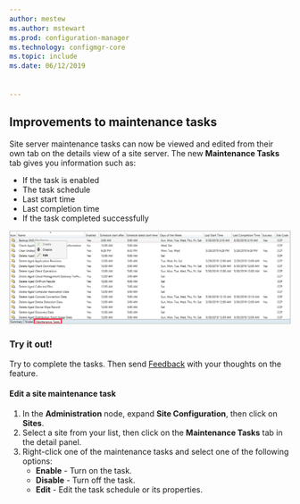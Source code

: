 ```yaml
---
author: mestew
ms.author: mstewart
ms.prod: configuration-manager
ms.technology: configmgr-core
ms.topic: include
ms.date: 06/12/2019


---
```


## Improvements to maintenance tasks

Site server maintenance tasks can now be viewed and edited from their own tab on the details view of a site server. The new **Maintenance Tasks** tab gives you information such as:

- If the task is enabled
- The task schedule
- Last start time
- Last completion time
- If the task completed successfully

![New tab for maintenance tasks in the detail view of a site server](../../media/3555894-maintenance-tasks.png)

### Try it out!

Try to complete the tasks. Then send [Feedback](../../../../understand/find-help.md#product-feedback) with your thoughts on the feature.

#### Edit a site maintenance task

1. In the **Administration** node, expand **Site Configuration**, then click on **Sites**.
1. Select a site from your list, then click on the **Maintenance Tasks** tab in the detail panel.
1. Right-click one of the maintenance tasks and select one of the following options: 
     - **Enable** - Turn on the task.
     - **Disable** - Turn off the task.
     - **Edit** - Edit the task schedule or its properties.

